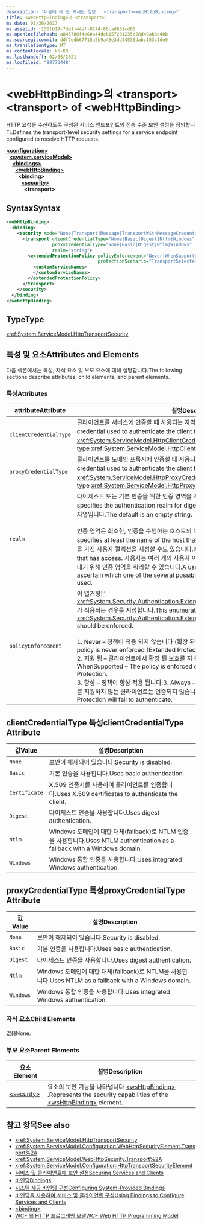 ```yaml
---
description: '다음에 대 한 자세한 정보:: <transport><webHttpBinding>'
title: <webHttpBinding>의 <transport>
ms.date: 03/30/2017
ms.assetid: f150fb19-7de1-44af-81f4-86cad881cd05
ms.openlocfilehash: a845786f4e60a44dcb157201235d28d49ab8d40b
ms.sourcegitcommit: ddf7edb67715a5b9a45e3dd44536dabc153c1de0
ms.translationtype: MT
ms.contentlocale: ko-KR
ms.lasthandoff: 02/06/2021
ms.locfileid: "99773448"
---
```

# <a name="transport-of-webhttpbinding"></a><span data-ttu-id="087c4-103">\<webHttpBinding>의 \<transport></span><span class="sxs-lookup"><span data-stu-id="087c4-103">\<transport> of \<webHttpBinding></span></span>

<span data-ttu-id="087c4-104">HTTP 요청을 수신하도록 구성된 서비스 엔드포인트의 전송 수준 보안 설정을 정의합니다.</span><span class="sxs-lookup"><span data-stu-id="087c4-104">Defines the transport-level security settings for a service endpoint configured to receive HTTP requests.</span></span>  
  
[**\<configuration>**](../configuration-element.md)\
&nbsp;&nbsp;[**\<system.serviceModel>**](system-servicemodel.md)\
&nbsp;&nbsp;&nbsp;&nbsp;[**\<bindings>**](bindings.md)\
&nbsp;&nbsp;&nbsp;&nbsp;&nbsp;&nbsp;[**\<webHttpBinding>**](webhttpbinding.md)\
&nbsp;&nbsp;&nbsp;&nbsp;&nbsp;&nbsp;&nbsp;&nbsp;**\<binding>**\
&nbsp;&nbsp;&nbsp;&nbsp;&nbsp;&nbsp;&nbsp;&nbsp;&nbsp;&nbsp;[**\<security>**](security-of-webhttpbinding.md)\
&nbsp;&nbsp;&nbsp;&nbsp;&nbsp;&nbsp;&nbsp;&nbsp;&nbsp;&nbsp;&nbsp;&nbsp;**\<transport>**  
  
## <a name="syntax"></a><span data-ttu-id="087c4-105">Syntax</span><span class="sxs-lookup"><span data-stu-id="087c4-105">Syntax</span></span>  
  
```xml  
<webHttpBinding>
  <binding>
    <security mode="None|Transport|Message|TransportWithMessageCredential|TransportCredentialOnly">
      <transport clientCredentialType="None|Basic|Digest|Ntlm|Windows"
                 proxyCredentialType="None|Basic|Digest|Ntlm|Windows"
                 realm="string">
        <extendedProtectionPolicy policyEnforcement="Never|WhenSupported|Always"
                                  protectionScenario="TransportSelected|TrustedProxy">
          <customServiceNames>
          </customServiceNames>
        </extendedProtectionPolicy>
      </transport>
    </security>
  </binding>
</webHttpBinding>
```  
  
## <a name="type"></a><span data-ttu-id="087c4-106">Type</span><span class="sxs-lookup"><span data-stu-id="087c4-106">Type</span></span>  

 <xref:System.ServiceModel.HttpTransportSecurity>  
  
## <a name="attributes-and-elements"></a><span data-ttu-id="087c4-107">특성 및 요소</span><span class="sxs-lookup"><span data-stu-id="087c4-107">Attributes and Elements</span></span>  

 <span data-ttu-id="087c4-108">다음 섹션에서는 특성, 자식 요소 및 부모 요소에 대해 설명합니다.</span><span class="sxs-lookup"><span data-stu-id="087c4-108">The following sections describe attributes, child elements, and parent elements.</span></span>  
  
### <a name="attributes"></a><span data-ttu-id="087c4-109">특성</span><span class="sxs-lookup"><span data-stu-id="087c4-109">Attributes</span></span>  
  
|<span data-ttu-id="087c4-110">attribute</span><span class="sxs-lookup"><span data-stu-id="087c4-110">Attribute</span></span>|<span data-ttu-id="087c4-111">설명</span><span class="sxs-lookup"><span data-stu-id="087c4-111">Description</span></span>|  
|---------------|-----------------|  
|`clientCredentialType`|<span data-ttu-id="087c4-112">클라이언트를 서비스에 인증할 때 사용되는 자격 증명을 지정합니다.</span><span class="sxs-lookup"><span data-stu-id="087c4-112">Specifies the credential used to authenticate the client to the service.</span></span> <span data-ttu-id="087c4-113">이 특성은 <xref:System.ServiceModel.HttpClientCredentialType> 형식입니다.</span><span class="sxs-lookup"><span data-stu-id="087c4-113">This attribute is of type <xref:System.ServiceModel.HttpClientCredentialType>.</span></span>|  
|`proxyCredentialType`|<span data-ttu-id="087c4-114">클라이언트를 도메인 프록시에 인증할 때 사용되는 자격 증명을 지정합니다.</span><span class="sxs-lookup"><span data-stu-id="087c4-114">Specifies the credential used to authenticate the client to a domain proxy.</span></span> <span data-ttu-id="087c4-115">이 특성은 <xref:System.ServiceModel.HttpProxyCredentialType> 형식입니다.</span><span class="sxs-lookup"><span data-stu-id="087c4-115">This attribute is of type <xref:System.ServiceModel.HttpProxyCredentialType>.</span></span>|  
|`realm`|<span data-ttu-id="087c4-116">다이제스트 또는 기본 인증을 위한 인증 영역을 지정하는 문자열입니다.</span><span class="sxs-lookup"><span data-stu-id="087c4-116">A string that specifies the authentication realm for digest or basic authentication.</span></span> <span data-ttu-id="087c4-117">기본값은 빈 문자열입니다.</span><span class="sxs-lookup"><span data-stu-id="087c4-117">The default is an empty string.</span></span><br /><br /> <span data-ttu-id="087c4-118">인증 영역은 최소한, 인증을 수행하는 호스트의 이름을 지정하며,</span><span class="sxs-lookup"><span data-stu-id="087c4-118">An authentication realm specifies at least the name of the host that performs the authentication.</span></span> <span data-ttu-id="087c4-119">액세스 권한을 가진 사용자 컬렉션을 지정할 수도 있습니다.</span><span class="sxs-lookup"><span data-stu-id="087c4-119">It can also specify a collection of users that has access.</span></span> <span data-ttu-id="087c4-120">사용자는 여러 개의 사용자 이름 및 암호 중에서 사용할 수 있는 하나를 알아내기 위해 인증 영역을 쿼리할 수 있습니다.</span><span class="sxs-lookup"><span data-stu-id="087c4-120">A user can query the authentication realm to ascertain which one of the several possible usernames and passwords can be used.</span></span>|  
|`policyEnforcement`|<span data-ttu-id="087c4-121">이 열거형은 <xref:System.Security.Authentication.ExtendedProtection.ExtendedProtectionPolicy>가 적용되는 경우를 지정합니다.</span><span class="sxs-lookup"><span data-stu-id="087c4-121">This enumeration specifies when the <xref:System.Security.Authentication.ExtendedProtection.ExtendedProtectionPolicy> should be enforced.</span></span><br /><br /> <span data-ttu-id="087c4-122">1. Never – 정책이 적용 되지 않습니다 (확장 된 보호를 사용 하지 않음).</span><span class="sxs-lookup"><span data-stu-id="087c4-122">1.  Never – The policy is never enforced (Extended Protection is disabled).</span></span><br /><span data-ttu-id="087c4-123">2. 지원 됨 – 클라이언트에서 확장 된 보호를 지 원하는 경우에만 정책이 적용 됩니다.</span><span class="sxs-lookup"><span data-stu-id="087c4-123">2.  WhenSupported – The policy is enforced only if the client supports Extended Protection.</span></span><br /><span data-ttu-id="087c4-124">3. 항상 – 정책이 항상 적용 됩니다.</span><span class="sxs-lookup"><span data-stu-id="087c4-124">3.  Always – The policy is always enforced.</span></span> <span data-ttu-id="087c4-125">확장 보호를 지원하지 않는 클라이언트는 인증되지 않습니다.</span><span class="sxs-lookup"><span data-stu-id="087c4-125">Clients which don’t support Extended Protection will fail to authenticate.</span></span>|  
  
## <a name="clientcredentialtype-attribute"></a><span data-ttu-id="087c4-126">clientCredentialType 특성</span><span class="sxs-lookup"><span data-stu-id="087c4-126">clientCredentialType Attribute</span></span>  
  
|<span data-ttu-id="087c4-127">값</span><span class="sxs-lookup"><span data-stu-id="087c4-127">Value</span></span>|<span data-ttu-id="087c4-128">설명</span><span class="sxs-lookup"><span data-stu-id="087c4-128">Description</span></span>|  
|-----------|-----------------|  
|`None`|<span data-ttu-id="087c4-129">보안이 해제되어 있습니다.</span><span class="sxs-lookup"><span data-stu-id="087c4-129">Security is disabled.</span></span>|  
|`Basic`|<span data-ttu-id="087c4-130">기본 인증을 사용합니다.</span><span class="sxs-lookup"><span data-stu-id="087c4-130">Uses basic authentication.</span></span>|  
|`Certificate`|<span data-ttu-id="087c4-131">X.509 인증서를 사용하여 클라이언트를 인증합니다.</span><span class="sxs-lookup"><span data-stu-id="087c4-131">Uses X.509 certificates to authenticate the client.</span></span>|  
|`Digest`|<span data-ttu-id="087c4-132">다이제스트 인증을 사용합니다.</span><span class="sxs-lookup"><span data-stu-id="087c4-132">Uses digest authentication.</span></span>|  
|`Ntlm`|<span data-ttu-id="087c4-133">Windows 도메인에 대한 대체(fallback)로 NTLM 인증을 사용합니다.</span><span class="sxs-lookup"><span data-stu-id="087c4-133">Uses NTLM authentication as a fallback with a Windows domain.</span></span>|  
|`Windows`|<span data-ttu-id="087c4-134">Windows 통합 인증을 사용합니다.</span><span class="sxs-lookup"><span data-stu-id="087c4-134">Uses integrated Windows authentication.</span></span>|  
  
## <a name="proxycredentialtype-attribute"></a><span data-ttu-id="087c4-135">proxyCredentialType 특성</span><span class="sxs-lookup"><span data-stu-id="087c4-135">proxyCredentialType Attribute</span></span>  
  
|<span data-ttu-id="087c4-136">값</span><span class="sxs-lookup"><span data-stu-id="087c4-136">Value</span></span>|<span data-ttu-id="087c4-137">설명</span><span class="sxs-lookup"><span data-stu-id="087c4-137">Description</span></span>|  
|-----------|-----------------|  
|`None`|<span data-ttu-id="087c4-138">보안이 해제되어 있습니다.</span><span class="sxs-lookup"><span data-stu-id="087c4-138">Security is disabled.</span></span>|  
|`Basic`|<span data-ttu-id="087c4-139">기본 인증을 사용합니다.</span><span class="sxs-lookup"><span data-stu-id="087c4-139">Uses basic authentication.</span></span>|  
|`Digest`|<span data-ttu-id="087c4-140">다이제스트 인증을 사용합니다.</span><span class="sxs-lookup"><span data-stu-id="087c4-140">Uses digest authentication.</span></span>|  
|`Ntlm`|<span data-ttu-id="087c4-141">Windows 도메인에 대한 대체(fallback)로 NTLM을 사용합니다.</span><span class="sxs-lookup"><span data-stu-id="087c4-141">Uses NTLM as a fallback with a Windows domain.</span></span>|  
|`Windows`|<span data-ttu-id="087c4-142">Windows 통합 인증을 사용합니다.</span><span class="sxs-lookup"><span data-stu-id="087c4-142">Uses integrated Windows authentication.</span></span>|  
  
### <a name="child-elements"></a><span data-ttu-id="087c4-143">자식 요소</span><span class="sxs-lookup"><span data-stu-id="087c4-143">Child Elements</span></span>  

 <span data-ttu-id="087c4-144">없음</span><span class="sxs-lookup"><span data-stu-id="087c4-144">None.</span></span>  
  
### <a name="parent-elements"></a><span data-ttu-id="087c4-145">부모 요소</span><span class="sxs-lookup"><span data-stu-id="087c4-145">Parent Elements</span></span>  
  
|<span data-ttu-id="087c4-146">요소</span><span class="sxs-lookup"><span data-stu-id="087c4-146">Element</span></span>|<span data-ttu-id="087c4-147">설명</span><span class="sxs-lookup"><span data-stu-id="087c4-147">Description</span></span>|  
|-------------|-----------------|  
|[\<security>](security-of-webhttpbinding.md)|<span data-ttu-id="087c4-148">요소의 보안 기능을 나타냅니다 [\<wsHttpBinding>](wshttpbinding.md) .</span><span class="sxs-lookup"><span data-stu-id="087c4-148">Represents the security capabilities of the [\<wsHttpBinding>](wshttpbinding.md) element.</span></span>|  
  
## <a name="see-also"></a><span data-ttu-id="087c4-149">참고 항목</span><span class="sxs-lookup"><span data-stu-id="087c4-149">See also</span></span>

- <xref:System.ServiceModel.HttpTransportSecurity>
- <xref:System.ServiceModel.Configuration.WebHttpSecurityElement.Transport%2A>
- <xref:System.ServiceModel.WebHttpSecurity.Transport%2A>
- <xref:System.ServiceModel.Configuration.HttpTransportSecurityElement>
- [<span data-ttu-id="087c4-150">서비스 및 클라이언트에 보안 설정</span><span class="sxs-lookup"><span data-stu-id="087c4-150">Securing Services and Clients</span></span>](../../../wcf/feature-details/securing-services-and-clients.md)
- [<span data-ttu-id="087c4-151">바인딩</span><span class="sxs-lookup"><span data-stu-id="087c4-151">Bindings</span></span>](../../../wcf/bindings.md)
- [<span data-ttu-id="087c4-152">시스템 제공 바인딩 구성</span><span class="sxs-lookup"><span data-stu-id="087c4-152">Configuring System-Provided Bindings</span></span>](../../../wcf/feature-details/configuring-system-provided-bindings.md)
- [<span data-ttu-id="087c4-153">바인딩을 사용하여 서비스 및 클라이언트 구성</span><span class="sxs-lookup"><span data-stu-id="087c4-153">Using Bindings to Configure Services and Clients</span></span>](../../../wcf/using-bindings-to-configure-services-and-clients.md)
- [\<binding>](bindings.md)
- [<span data-ttu-id="087c4-154">WCF 웹 HTTP 프로그래밍 모델</span><span class="sxs-lookup"><span data-stu-id="087c4-154">WCF Web HTTP Programming Model</span></span>](../../../wcf/feature-details/wcf-web-http-programming-model.md)
